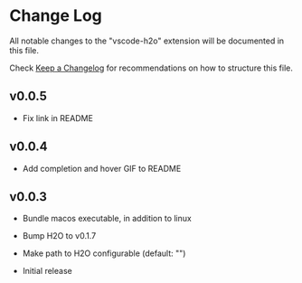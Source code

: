 # Change Log

All notable changes to the "vscode-h2o" extension will be documented in this file.

Check [Keep a Changelog](http://keepachangelog.com/) for recommendations on how to structure this file.

## v0.0.5
- Fix link in README

## v0.0.4
- Add completion and hover GIF to README

## v0.0.3
- Bundle macos executable, in addition to linux
- Bump H2O to v0.1.7
- Make path to H2O configurable (default: "<bundled>")

- Initial release